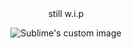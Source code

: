 <div align="center"> still w.i.p</div>  
<p align="center">
  <img src="https://github.com/user-attachments/assets/a1b60f27-0289-4fd6-9ad3-dd33a05f1222?raw=true" alt="Sublime's custom image"/>
</p>
